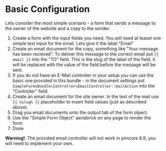 # Basic Configuration

Lets consider the most simple scenario - a form that sends a message to the owner of the website and a copy to the sender.

1. Create a form with the input fields you need. You will need at leaset one simple text input for the email. Lets give it the label "Email"
2. Create an email document for the copy, something like "Your message has been recieved". To deliver this message to the correct email put `{{ email }}` into the "TO" field. This is the slug of the label of the field, it will be replaced with the value of the field before the message will be sent.
3. If you do not have an E-Mail controller in your setup you can use the basic one provided in this bundle - in the document settings put `SimpleFormsBundle\Controller\EmailController::mailAction` into the "Controller" field.
4. Create an email document for the site owner. In the text of the mail use `{{ %slug% }}` placeholder to insert field values (just as described above).
5. Drag you email documents onto the output tab of the form object.
6. Use the "Simple Form Object" aeriabrick on any page to render the form.
7. Done

**Warning!**: The provided email controller will not work in pimcore 6.9, you will need to implement your own.